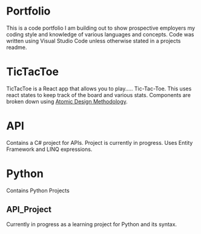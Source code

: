 # Portfolio

This is a code portfolio I am building out to show prospective employers my coding style and knowledge of various languages and concepts.
Code was written using Visual Studio Code unless otherwise stated in a projects readme.

# TicTacToe
TicTacToe is a React app that allows you to play..... Tic-Tac-Toe.
This uses react states to keep track of the board and various stats.
Components are broken down using [Atomic Design Methodology](https://atomicdesign.bradfrost.com/chapter-2/).

# API
Contains a C# project for APIs. Project is currently in progress.
Uses Entity Framework and LINQ expressions. 

# Python
Contains Python Projects
## API_Project
Currently in progress as a learning project for Python and its syntax.

